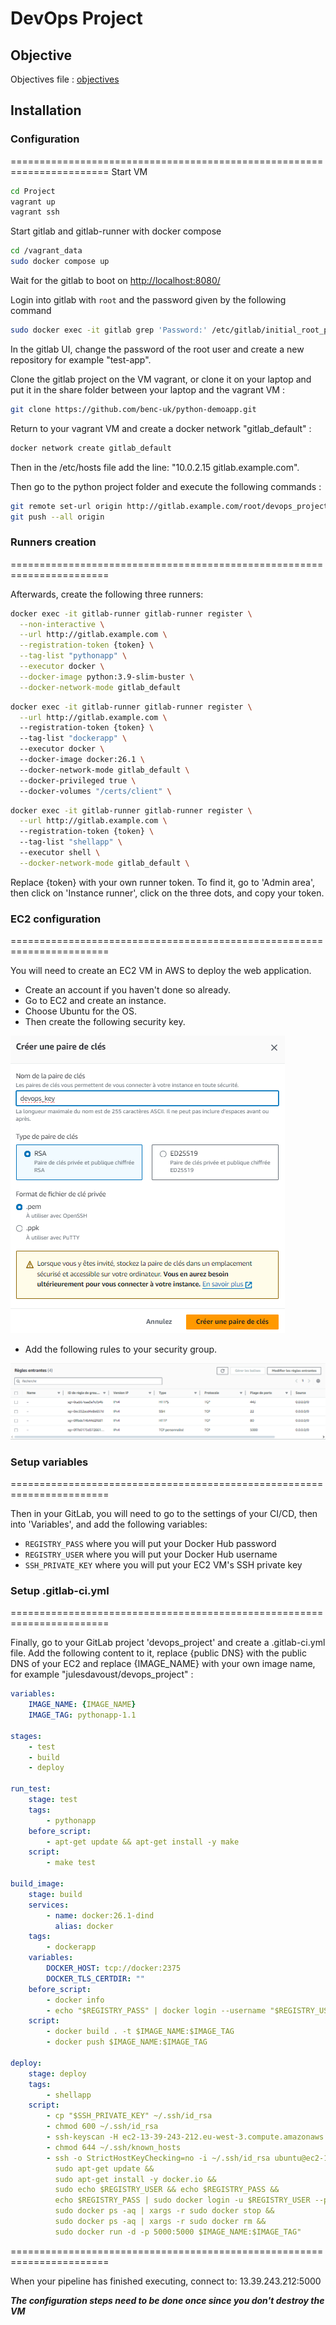 # DevOps Project

## Objective

Objectives file :
[objectives](../Subject_project/2024-ST2DCD-PROJECT.docx)

## Installation

### Configuration
=======================================================================
Start VM

```bash
cd Project
vagrant up
vagrant ssh
```

Start gitlab and gitlab-runner with docker compose

```bash
cd /vagrant_data
sudo docker compose up
```

Wait for the gitlab to boot on <http://localhost:8080/>

Login into gitlab with ```root``` and the password given by the following command

```bash
sudo docker exec -it gitlab grep 'Password:' /etc/gitlab/initial_root_password
```

In the gitlab UI, change the password of the root user and create a new repository for example "test-app".

Clone the gitlab project on the VM vagrant, or clone it on your laptop and put it in the share folder between your laptop and the vagrant VM :
```bash
git clone https://github.com/benc-uk/python-demoapp.git
```

Return to your vagrant VM and create a docker network "gitlab_default" :
```bash
docker network create gitlab_default
```
Then in the /etc/hosts file add the line: "10.0.2.15 gitlab.example.com".

Then go to the python project folder and execute the following commands :
```bash
git remote set-url origin http://gitlab.example.com/root/devops_project.git
git push --all origin
```
### Runners creation
=======================================================================

Afterwards, create the following three runners:
```bash
docker exec -it gitlab-runner gitlab-runner register \
  --non-interactive \
  --url http://gitlab.example.com \
  --registration-token {token} \
  --tag-list "pythonapp" \
  --executor docker \
  --docker-image python:3.9-slim-buster \
  --docker-network-mode gitlab_default
```
```bash
docker exec -it gitlab-runner gitlab-runner register \
  --url http://gitlab.example.com \   
  --registration-token {token} \   
  --tag-list "dockerapp" \   
  --executor docker \   
  --docker-image docker:26.1 \   
  --docker-network-mode gitlab_default \ 
  --docker-privileged true \ 
  --docker-volumes "/certs/client" \
```
```bash
docker exec -it gitlab-runner gitlab-runner register \
  --url http://gitlab.example.com \   
  --registration-token {token} \   
  --tag-list "shellapp" \   
  --executor shell \
  --docker-network-mode gitlab_default \
```
Replace {token} with your own runner token. To find it, go to 'Admin area', then click on 'Instance runner', click on the three dots, and copy your token.

### EC2 configuration
=======================================================================

You will need to create an EC2 VM in AWS to deploy the web application.
- Create an account if you haven't done so already.
- Go to EC2 and create an instance.
- Choose Ubuntu for the OS.
- Then create the following security key.
 
![key](../images/key.png)
- Add the following rules to your security group.

![gds](../images/gsp.png)

### Setup variables
=======================================================================

Then in your GitLab, you will need to go to the settings of your CI/CD, then into 'Variables', and add the following variables:
  - ```REGISTRY_PASS``` where you will put your Docker Hub password
  - ```REGISTRY_USER``` where you will put your Docker Hub username
  - ```SSH_PRIVATE_KEY``` where you will put your EC2 VM's SSH private key

### Setup .gitlab-ci.yml
=======================================================================

Finally, go to your GitLab project 'devops_project' and create a .gitlab-ci.yml file. Add the following content to it, replace {public DNS} with the public DNS of your EC2 and replace {IMAGE_NAME} with your own image name, for example "julesdavoust/devops_project" :

```yml
variables:
    IMAGE_NAME: {IMAGE_NAME}
    IMAGE_TAG: pythonapp-1.1

stages:
    - test
    - build
    - deploy

run_test:
    stage: test
    tags:
        - pythonapp
    before_script:
        - apt-get update && apt-get install -y make
    script:
        - make test

build_image:
    stage: build
    services:
        - name: docker:26.1-dind
          alias: docker
    tags:
        - dockerapp
    variables:
        DOCKER_HOST: tcp://docker:2375
        DOCKER_TLS_CERTDIR: ""
    before_script:
        - docker info
        - echo "$REGISTRY_PASS" | docker login --username "$REGISTRY_USER" --password-stdin
    script:
        - docker build . -t $IMAGE_NAME:$IMAGE_TAG
        - docker push $IMAGE_NAME:$IMAGE_TAG

deploy:
    stage: deploy
    tags:
        - shellapp
    script:
        - cp "$SSH_PRIVATE_KEY" ~/.ssh/id_rsa 
        - chmod 600 ~/.ssh/id_rsa
        - ssh-keyscan -H ec2-13-39-243-212.eu-west-3.compute.amazonaws.com >> ~/.ssh/known_hosts
        - chmod 644 ~/.ssh/known_hosts
        - ssh -o StrictHostKeyChecking=no -i ~/.ssh/id_rsa ubuntu@ec2-13-39-243-212.eu-west-3.compute.amazonaws.com "
          sudo apt-get update &&
          sudo apt-get install -y docker.io &&
          sudo echo $REGISTRY_USER && echo $REGISTRY_PASS &&
          echo $REGISTRY_PASS | sudo docker login -u $REGISTRY_USER --password-stdin &&
          sudo docker ps -aq | xargs -r sudo docker stop &&
          sudo docker ps -aq | xargs -r sudo docker rm &&
          sudo docker run -d -p 5000:5000 $IMAGE_NAME:$IMAGE_TAG"
```

=======================================================================

When your pipeline has finished executing, connect to: 13.39.243.212:5000

***The configuration steps need to be done once since you don't destroy the VM***
